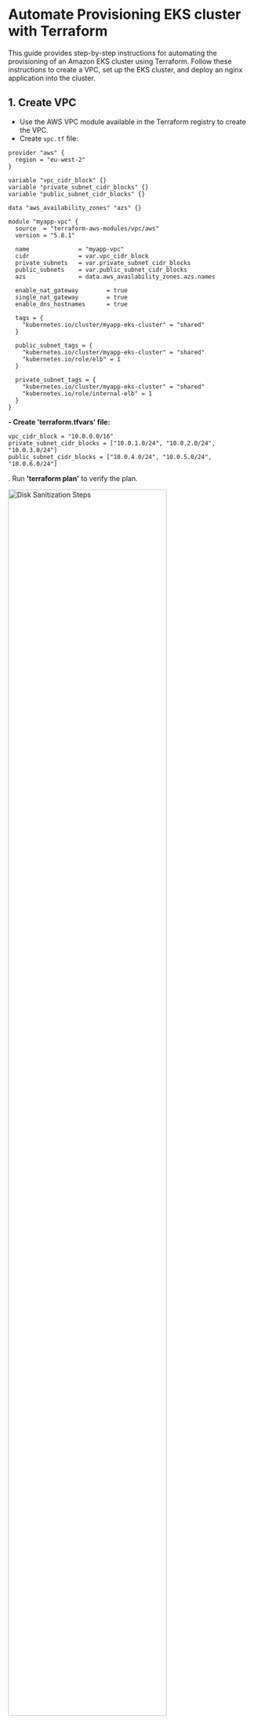 # Automate Provisioning EKS cluster with Terraform

This guide provides step-by-step instructions for automating the provisioning of an Amazon EKS cluster using Terraform. Follow these instructions to create a VPC, set up the EKS cluster, and deploy an nginx application into the cluster.

## 1. Create VPC

- Use the AWS VPC module available in the Terraform registry to create the VPC.
- Create `vpc.tf` file:

```hcl
provider "aws" {
  region = "eu-west-2"
}

variable "vpc_cidr_block" {}
variable "private_subnet_cidr_blocks" {}
variable "public_subnet_cidr_blocks" {}

data "aws_availability_zones" "azs" {}

module "myapp-vpc" {
  source  = "terraform-aws-modules/vpc/aws"
  version = "5.8.1"

  name              = "myapp-vpc"
  cidr              = var.vpc_cidr_block
  private_subnets   = var.private_subnet_cidr_blocks
  public_subnets    = var.public_subnet_cidr_blocks
  azs               = data.aws_availability_zones.azs.names

  enable_nat_gateway        = true
  single_nat_gateway        = true
  enable_dns_hostnames      = true

  tags = {
    "kubernetes.io/cluster/myapp-eks-cluster" = "shared"
  }
  
  public_subnet_tags = {
    "kubernetes.io/cluster/myapp-eks-cluster" = "shared"
    "kubernetes.io/role/elb" = 1
  }

  private_subnet_tags = {
    "kubernetes.io/cluster/myapp-eks-cluster" = "shared"
    "kubernetes.io/role/internal-elb" = 1
  }
}
```

**- Create 'terraform.tfvars' file:**

```
vpc_cidr_block = "10.0.0.0/16"
private_subnet_cidr_blocks = ["10.0.1.0/24", "10.0.2.0/24", "10.0.3.0/24"]
public_subnet_cidr_blocks = ["10.0.4.0/24", "10.0.5.0/24", "10.0.6.0/24"]
```

. Run **'terraform plan'** to verify the plan.


<img src="https://i.imgur.com/YWyvHa7.png" height="80%" width="80%" alt="Disk Sanitization Steps"/>


## 2. Create EKS Cluster

**.** Use the AWS EKS cluster module available in the Terraform registry to create the EKS cluster.

Create **'eks-cluster.tf'** file:

```
module "eks" {
  source  = "terraform-aws-modules/eks/aws"
  version = "20.8.5"

  cluster_name               = "myapp-eks-cluster"
  cluster_version            = "1.27"
  cluster_endpoint_public_access = true

  subnet_ids                 = module.myapp-vpc.private_subnets
  vpc_id                     = module.myapp-vpc.vpc_id

  tags = {
    environment = "development"
    application = "myapp"
  }

  eks_managed_node_groups = {
    dev = {
        min_size     = 1
        max_size     = 3
        desired_size = 3

        instance_types = ["t2.small"]
    }
  }
}
```

**.** Apply configuration files:

```
% terraform init             
% terraform apply --auto-approve
```

<img src="https://i.imgur.com/tPQrei8.png" height="80%" width="80%" alt="Disk Sanitization Steps"/>





## 3. Deploy nginx-App into our cluster

**- Update kubeconfig:**

```
% aws eks update-kubeconfig --name myapp-eks-cluster --region eu-west-2

% kubectl get node

% kubectl apply -f ~/Documents/terraform/nginx-config.yaml

% kubectl get pod -w

% kubectl get svc
```

<img src="https://i.imgur.com/x1vNoiq.png" height="80%" width="80%" alt="Disk Sanitization Steps"/>
